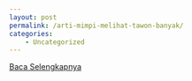 ```yaml
---
layout: post
permalink: /arti-mimpi-melihat-tawon-banyak/
categories:
    - Uncategorized
---
```


[Baca Selengkapnya](/10)